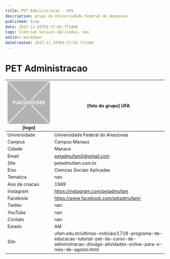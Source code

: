 ```yaml
---
title: PET Administracao - UFA
description: grupo da Universidade Federal do Amazonas
published: true
date: 2023-11-29T03:37:02.771468
tags: Ciencias Sociais Aplicadas, nan
editor: markdown
dateCreated: 2023-11-29T03:37:02.771468
---
```


# PET Administracao


| ![placeholder.png](/placeholder.png) [logo] | [foto do grupo] UFA         |
| ------------------------------------------- | ------------------------------------------------- |
| Universidade                                | Universidade Federal do Amazonas      |
| Campus                                      | Campus Manaus            |
| Cidade                                      | Manaus             |
| Email                                       | petadmufam0@gmail.com             |
| Site                                        | petadmufam.com.br              |
| Eixo                                        | Ciencias Sociais Aplicadas              |
| Tematica                                    | nan          |
| Ano de criacao                              | 1989        |
| Instagram                                   | https://instagram.com/petadmufam         |
| Facebook                                    | https://www.facebook.com/petadmufam/          |
| Twitter                                     | nan           |
| YouTube                                     | nan           |
| Contato                                     | nan         |
| Estado                                      |  AM            |
| Site                                        | ufam.edu.br/ultimas-noticias/1718-programa-de-educacao-tutorial-pet-do-curso-de-administracao-divulga-atividades-online-para-o-mes-de-agosto.html |
